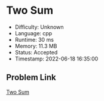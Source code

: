 # Two Sum

- Difficulty: Unknown
- Language: cpp
- Runtime: 30 ms
- Memory: 11.3 MB
- Status: Accepted
- Timestamp: 2022-06-18 16:35:00

## Problem Link
[Two Sum](https://leetcode.com/problems/two-sum)

